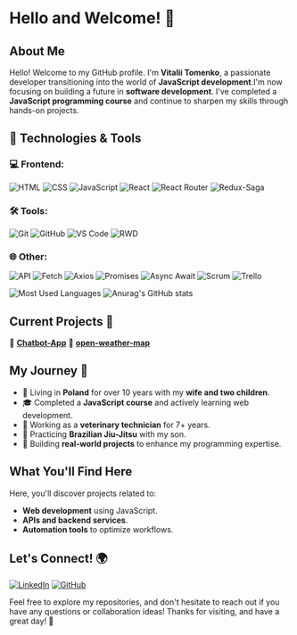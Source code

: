 # Hello and Welcome! 👋

## About Me
Hello! Welcome to my GitHub profile. I'm **Vitalii Tomenko**, a passionate developer transitioning into the world of **JavaScript development**.I'm now focusing on building a future in **software development**.
I've completed a **JavaScript programming course** and continue to sharpen my skills through hands-on projects.
## 🔧 Technologies & Tools

### 💻 Frontend:
![HTML](https://img.shields.io/badge/Code-HTML5-informational?style=flat&logo=html5&logoColor=white&color=E34F26)
![CSS](https://img.shields.io/badge/Code-CSS3-informational?style=flat&logo=css3&logoColor=white&color=1572B6)
![JavaScript](https://img.shields.io/badge/Code-JavaScript-informational?style=flat&logo=javascript&logoColor=white&color=F7DF1E)
![React](https://img.shields.io/badge/Code-React-informational?style=flat&logo=react&logoColor=white&color=61DAFB)
![React Router](https://img.shields.io/badge/Code-React%20Router-informational?style=flat&logo=react-router&logoColor=white&color=CA4245)
![Redux-Saga](https://img.shields.io/badge/Code-Redux%20Saga-informational?style=flat&logo=redux-saga&logoColor=white&color=999999)

### 🛠️ Tools:
![Git](https://img.shields.io/badge/Tools-Git-informational?style=flat&logo=git&logoColor=white&color=F05032)
![GitHub](https://img.shields.io/badge/Tools-GitHub-informational?style=flat&logo=github&logoColor=white&color=181717)
![VS Code](https://img.shields.io/badge/Tools-VS%20Code-informational?style=flat&logo=visual-studio-code&logoColor=white&color=007ACC)
![RWD](https://img.shields.io/badge/Tools-Responsive%20Web%20Design-informational?style=flat&logo=css3&logoColor=white&color=1572B6)

### 🌐 Other:
![API](https://img.shields.io/badge/Other-API-informational?style=flat&logo=postman&logoColor=white&color=FF6C37)
![Fetch](https://img.shields.io/badge/Other-Fetch-informational?style=flat&logo=javascript&logoColor=white&color=F7DF1E)
![Axios](https://img.shields.io/badge/Other-Axios-informational?style=flat&logo=axios&logoColor=white&color=5A29E4)
![Promises](https://img.shields.io/badge/Other-Promises-informational?style=flat&logo=javascript&logoColor=white&color=F7DF1E)
![Async Await](https://img.shields.io/badge/Other-Async%2FAwait-informational?style=flat&logo=javascript&logoColor=white&color=F7DF1E)
![Scrum](https://img.shields.io/badge/Other-Scrum-informational?style=flat&logo=scrumalliance&logoColor=white&color=00979D)
![Trello](https://img.shields.io/badge/Other-Trello-informational?style=flat&logo=trello&logoColor=white&color=0079BF)

![Most Used Languages](https://github-readme-stats.vercel.app/api/top-langs/?username=VITALIKXXX&layout=compact&theme=light)  ![Anurag's GitHub stats](https://github-readme-stats.vercel.app/api?username=VITALIKXXX&show_icons=true&theme=radical)




  ## Current Projects 🚀
🔹 **[Chatbot-App](https://github.com/VITALIKXXX/chat-simulation)**
🔹 **[open-weather-map](https://github.com/VITALIKXXX/open-weather-map)**

## My Journey 🚀
- 🏡 Living in **Poland** for over 10 years with my **wife and two children**.
- 🎓 Completed a **JavaScript course** and actively learning web development.
- 💼 Working as a **veterinary technician** for 7+ years.
- 🥋 Practicing **Brazilian Jiu-Jitsu** with my son.
- 🎯 Building **real-world projects** to enhance my programming expertise.

## What You'll Find Here
Here, you'll discover projects related to:
- **Web development** using JavaScript.
- **APIs and backend services**.
- **Automation tools** to optimize workflows.

## Let's Connect! 🌍
[![LinkedIn](https://img.shields.io/badge/LinkedIn-Connect-blue?style=flat&logo=linkedin)](https://www.linkedin.com/in/vitalii-tomenko-779298302/) 
[![GitHub](https://img.shields.io/badge/GitHub-Follow-black?style=flat&logo=github)](https://github.com/VITALIKXXX)

Feel free to explore my repositories, and don't hesitate to reach out if you have any questions or collaboration ideas! Thanks for visiting, and have a great day! 🚀
